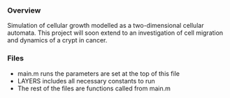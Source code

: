 ### Overview
Simulation of cellular growth modelled as a two-dimensional cellular automata. This project will soon extend to an investigation of cell migration and dynamics of a crypt in cancer.

### Files
 * main.m runs the parameters are set at the top of this file
 * LAYERS includes all necessary constants to run
 * The rest of the files are functions called from main.m
